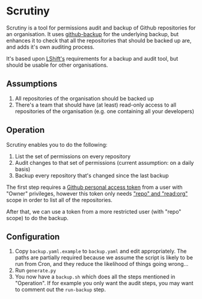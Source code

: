 Scrutiny
========

Scrutiny is a tool for permissions audit and backup of Github repositories for an organisation. It uses [github-backup](https://github.com/josegonzalez/python-github-backup) for the underlying backup, but enhances it to check that all the repositories that should be backed up are, and adds it's own auditing process.

It's based upon [LShift's](http://www.lshift.net/) requirements for a backup and audit tool, but should be usable for other organisations.

Assumptions
-----------
1. All repositories of the organisation should be backed up
2. There's a team that should have (at least) read-only access to all repositories of the organisation (e.g. one containing all your developers)

Operation
---------
Scrutiny enables you to do the following:

1. List the set of permissions on every repository
2. Audit changes to that set of permissions (current assumption: on a daily basis)
3. Backup every repository that's changed since the last backup

The first step requires a [Github personal access token](https://github.com/settings/tokens/new) from a user with "Owner" privileges, however this token only needs ["repo" and "read:org"](https://developer.github.com/v3/oauth/#scopes) scope in order to list all of the repositories.

After that, we can use a token from a more restricted user (with "repo" scope) to do the backup.

Configuration
------------
1. Copy `backup.yaml.example` to `backup.yaml` and edit appropriately. The paths are partially required because we assume the script is likely to be run from Cron, and they reduce the likelihood of things going wrong...
2. Run `generate.py`
3. You now have a `backup.sh` which does all the steps mentioned in "Operation". If for example you only want the audit steps, you may want to comment out the `run-backup` step.

